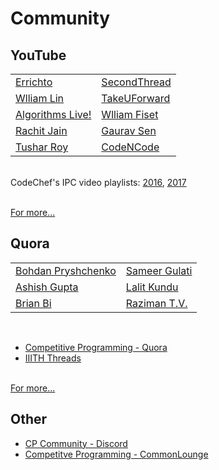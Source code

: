 # Community

## YouTube

|                                                                              |                                                                          |
| ---------------------------------------------------------------------------- | ------------------------------------------------------------------------ |
| [Errichto](https://www.youtube.com/channel/UCBr_Fu6q9iHYQCh13jmpbrg)         | [SecondThread](https://www.youtube.com/channel/UCXbCohpE9IoVQUD2Ifg1d1g) |
| [Wlliam Lin](https://www.youtube.com/channel/UCKuDLsO0Wwef53qdHPjbU2Q)       | [TakeUForward](https://www.youtube.com/channel/UCJskGeByzRRSvmOyZOz61ig) |
| [Algorithms Live!](https://www.youtube.com/channel/UCBLr7ISa_YDy5qeATupf26w) | [Wlliam Fiset](https://www.youtube.com/user/purpongie)                   |
| [Rachit Jain](https://www.youtube.com/channel/UC9fDC_eBh9e_bogw87DbGKQ)      | [Gaurav Sen](https://www.youtube.com/channel/UCRPMAqdtSgd0Ipeef7iFsKw)   |
| [Tushar Roy](https://www.youtube.com/channel/UCZLJf_R2sWyUtXSKiKlyvAw)       | [CodeNCode](https://www.youtube.com/channel/UC0zvY3yIBQTrSutsV-4yscQ)    |

\
CodeChef's IPC video playlists: [2016](https://www.youtube.com/playlist?list=PLi0ZM-RCX5nsTc2Z6woHr5qoF6n3b-thO), [2017](https://www.youtube.com/playlist?list=PLi0ZM-RCX5nvImim3_ilsdLOtDDkOWt-X)

\
[For more...](https://codeforces.com/blog/entry/43578?#comment-608695)

## Quora

|                                                                        |                                                                |
| ---------------------------------------------------------------------- | -------------------------------------------------------------- |
| [Bohdan Pryshchenko](https://www.quora.com/profile/Bohdan-Pryshchenko) | [Sameer Gulati](https://www.quora.com/profile/Sameer-Gulati-3) |
| [Ashish Gupta](https://www.quora.com/profile/Ashish-Gupta-211)         | [Lalit Kundu](https://www.quora.com/profile/Lalit-Kundu)       |
| [Brian Bi](https://www.quora.com/profile/Brian-Bi)                     | [Raziman T.V.](https://www.quora.com/profile/Raziman-T-V)      |

<br>

-   [Competitive Programming - Quora](https://www.quora.com/topic/Competitive-Programming)
-   [IIITH Threads](https://www.quora.com/q/threadsiiithyderabad)

\
[For more...](https://github.com/lnishan/awesome-competitive-programming#quora)

## Other

-   [CP Community - Discord](https://codeforces.com/blog/entry/52778)
-   [Competitve Programming - CommonLounge](https://www.commonlounge.com/community/862d2091c64e447cacde77d4c76a9ac3/68fbcb9b675e4ba7a390ab49831a65ae)

